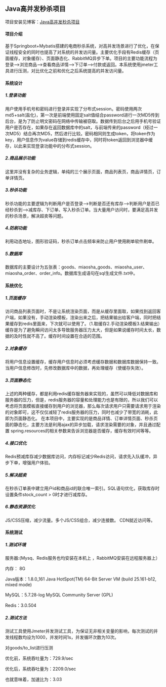 ## Java高并发秒杀项目

项目安装见博客：[Java高并发秒杀项目](https://blog.csdn.net/nageaixiaodenanhai/article/details/105412877)

#### 项目介绍

基于Springboot+Mybatis搭建的电商秒杀系统，对高并发场景进行了优化，在保证线程安全的同时也提高了对系统的并发访问量。主要优化手段有Redis缓存（页面缓存，对象缓存）、页面静态化、RabbitMQ异步下单。项目的主要功能流程为登录-->浏览商品-->查看商品详情-->下订单-->付款或返回。本系统使用jmeter工具进行压测，对比优化之前和优化之后系统提高的并发访问量。

#### 系统设计

##### 1.登录功能

用户使用手机号和密码进行登录并实现了分布式session。密码使用两次md5+salt(盐化)，第一次是前端使用固定salt值结合password进行一次MD5传到后台，是为了防止明文密码在网络中传输被窃取。数据传到后台之后用手机号验证用户是否存在，如果存在返回数据库中的salt，与前端传来的password（经过一次MD5）结合再次MD5，然后进行比较。密码相同则生成token，将token作为key，用户信息作为value存储到redis缓存中，同时将token返回到浏览器中缓存，以此来实现登录功能中的分布式session。

##### 2.商品展示功能

这里并没有复杂的业务逻辑，单纯的三个展示页面，商品列表页，商品详情页，订单详情页。

##### 3.秒杀功能

秒杀功能的主要逻辑为判断用户是否登录-->判断是否还有库存-->判断用户是否已经秒杀到-->减库存、下订单、写入秒杀订单。当大量用户访问时，要满足高并发的秒杀场景，解决超卖等问题。

##### 4.防刷功能

利用动态地址，图形验证码，秒杀订单点击频率来防止用户使用刷单软件刷单。

##### 5.数据库

数据库的主要设计为五张表：goods、miaosha_goods、miaosha_user、miaosha_order、order_info。数据库生成语句在sql生成文件.txt中。

#### 系统优化

##### 1.页面缓存

访问商品列表页面时，不是让系统渲染页面，而是从缓存里面取，如果找到返回客户端，如果没有，手动渲染模板，渲染出来之后，把结果输出给客户端，同时把结果缓存到redis里面来，下次就可以使用了。（1.取缓存2.手动渲染模板3.结果输出）缓存是为了避免瞬间访问太多导致服务器压力太大，但是如果说缓存时间太长，数据的及时性就不高了。缓存时间设置在合适的范围。

##### 2.对象缓存

将用户信息设置缓存，缓存用户信息时必须考虑缓存数据和数据库数据保持一致。当用户信息修改时，先修改数据库中的数据，再处理缓存（使缓存失效）。

##### 3.页面静态化

上述的两种缓存，都是利用redis缓存服务器来实现的，虽然可以降低对数据库和服务器的压力，但是，redis服务器的容量和处理能力也是有限的，所以我们可以考虑将页面模板直接缓存到用户的浏览器，那么每次请求用户只需要请求用于渲染的对象即可，这不仅仅减轻了redis服务器的压力，同时也减少了带宽的消耗，此即为页面静态化。 在本项目中，主要实现的是商品详情、订单详情页面、秒杀页面的静态化，主要方法是利用ajax的异步加载，请求渲染需要的对象，并且通过配置 spring.resources的相关参数来告诉浏览器是否缓存，缓存有效时间等等。 

##### 4.接口优化

Redis预减库存减少数据库访问，内存标记减少Redis访问，请求先入队缓冲，异步下单，增强用户体验。

##### 5.解决超卖

在秒杀订单表中建立用户id和商品id的联合唯一索引。SQL语句优化，获取库存时设置条件stock_count > 0时才进行减库存。 

##### 6.静态资源优化

JS/CSS压缩，减少流量。多个JS/CSS组合，减少连接数。 CDN就近访问等。

#### 系统测试

##### 1.测试环境

服务器:(Mysq、Redis服务也均安装在本机上 ，RabbitMQ安装在远程服务器上）

内存： 8G 

Java版本：1.8.0_161 Java HotSpot(TM) 64-Bit Server VM (build 25.161-b12, mixed mode)  

MySQL：5.7.28-log MySQL Community Server (GPL)  

Redis：3.0.504 

##### 2.测试方法

测试工具使用Jmeter并发测试工具，为保证无非相关变量的影响，每次测试的并发线程数均设为1000，并发时间1s，并发循环次数为10次。

对goods/to_list进行压测

优化前，系统吞吐量为：729.9/sec  

优化后，系统吞吐量为：2209.0/sec  

也就意味着，加速比为：3.03
